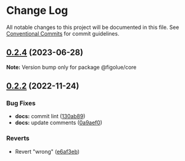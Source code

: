 # Change Log

All notable changes to this project will be documented in this file.
See [Conventional Commits](https://conventionalcommits.org) for commit guidelines.

## [0.2.4](https://github.com/CamilleJOLLIET/figolue/compare/v0.2.3...v0.2.4) (2023-06-28)

**Note:** Version bump only for package @figolue/core





## [0.2.2](https://github.com/CamilleJOLLIET/figolue/compare/v0.2.1...v0.2.2) (2022-11-24)


### Bug Fixes

* **docs:** commit lint ([130ab89](https://github.com/CamilleJOLLIET/figolue/commit/130ab89465ef3a3595d2542959be69e0ccfdbf91))
* **docs:** update comments ([0a9aef0](https://github.com/CamilleJOLLIET/figolue/commit/0a9aef01b74b57a97f9aac86d7609f78963999e5))


### Reverts

* Revert "wrong" ([e6af3eb](https://github.com/CamilleJOLLIET/figolue/commit/e6af3eb4e4fd546567cb5f81cda3ee1ee0f08953))
